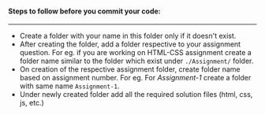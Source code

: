 #### Steps to follow before you commit your code:
---
- Create a folder with your name in this folder only if it doesn't exist.
- After creating the folder, add a folder respective to your assignment question. For eg. if you are working on HTML-CSS assignment create a folder name similar to the folder which exist under `./Assignment/` folder.
- On creation of the respective assignment folder, create folder name based on assignment number. For eg. For *Assignment-1* create a folder with same name `Assignment-1`.
- Under newly created folder add all the required solution files (html, css, js, etc.)

